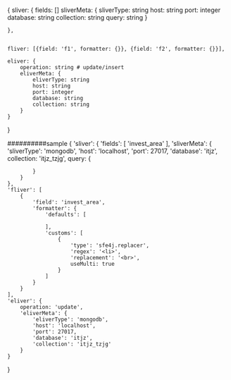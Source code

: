 

#### 
{
	sliver: {
		fields: []
		sliverMeta: {
			sliverType: string
			host: string
			port: integer
			database: string
			collection: string
			query: string 
		}
	
	},
	
	
	fliver: [{field: 'f1', formatter: {}}, {field: 'f2', formatter: {}}],
	
	eliver: {
		operation: string # update/insert
		eliverMeta: {
			eliverType: string
			host: string
			port: integer
			database: string
			collection: string
		}	
	}
}


##########sample
{
    'sliver': {
        'fields': [
            'invest_area'
        ],
        'sliverMeta': {
        	'sliverType': 'mongodb',
            'host': 'localhost',
            'port': 27017,
            'database': 'itjz',
            collection: 'itjz_tzjg',
            query: {
                
            }
        }
    },
    'fliver': [
        {
            'field': 'invest_area',
            'formatter': {
                'defaults': [
                    
                ],
                'customs': [
                    {
                        'type': 'sfe4j.replacer',
                        'regex': '<li>',
                        'replacement': '<br>',
                        useMulti: true
                    }
                ]
            }
        }
    ],
    'eliver': {
        operation: 'update',
        'eliverMeta': {
        	'eliverType': 'mongodb',
            'host': 'localhost',
            'port': 27017,
            'database': 'itjz',
            'collection': 'itjz_tzjg'
        }
    }
}











